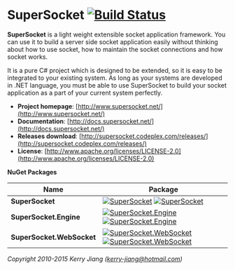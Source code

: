 # SuperSocket  [![Build Status](https://travis-ci.org/kerryjiang/SuperSocket.svg?branch=v1.6)](https://travis-ci.org/kerryjiang/SuperSocket)


**SuperSocket** is a light weight extensible socket application framework.
You can use it to build a server side socket application easily without thinking about how to use socket, how to maintain the socket connections and how socket works.

It is a pure C# project which is designed to be extended, so it is easy to be integrated to your existing system.
As long as your systems are developed in .NET language,
you must be able to use SuperSocket to build your socket application as a part of your current system perfectly.


- **Project homepage**:		[http://www.supersocket.net/](http://www.supersocket.net/)
- **Documentation**:		[http://docs.supersocket.net/](http://docs.supersocket.net/)
- **Releases download**:	[http://supersocket.codeplex.com/releases/](http://supersocket.codeplex.com/releases/)
- **License**: 				[http://www.apache.org/licenses/LICENSE-2.0](http://www.apache.org/licenses/LICENSE-2.0)


**NuGet Packages**

| Name                      | Package                           |
|---------------------------|-----------------------------------|
| **SuperSocket** 			    | [![SuperSocket][1]][2] [![SuperSocket][3]][2]     |
| **SuperSocket.Engine** 	  | [![SuperSocket.Engine][4]][5] [![SuperSocket.Engine][6]][5]   |
| **SuperSocket.WebSocket** | [![SuperSocket.WebSocket][7]][8] [![SuperSocket.WebSocket][9]][8] 	|


[1]: https://img.shields.io/nuget/v/SuperSocket.svg?style=flat
[2]: https://www.nuget.org/packages/SuperSocket
[3]: https://img.shields.io/nuget/dt/SuperSocket.svg?style=flat
[4]: https://img.shields.io/nuget/v/SuperSocket.Engine.svg?style=flat
[5]: https://www.nuget.org/packages/SuperSocket.Engine
[6]: https://img.shields.io/nuget/dt/SuperSocket.Engine.svg?style=flat
[7]: https://img.shields.io/nuget/v/SuperSocket.WebSocket.svg?style=flat
[8]: https://www.nuget.org/packages/SuperSocket.WebSocket
[9]: https://img.shields.io/nuget/dt/SuperSocket.WebSocket.svg?style=flat


*Copyright 2010-2015 Kerry Jiang (kerry-jiang@hotmail.com)*
